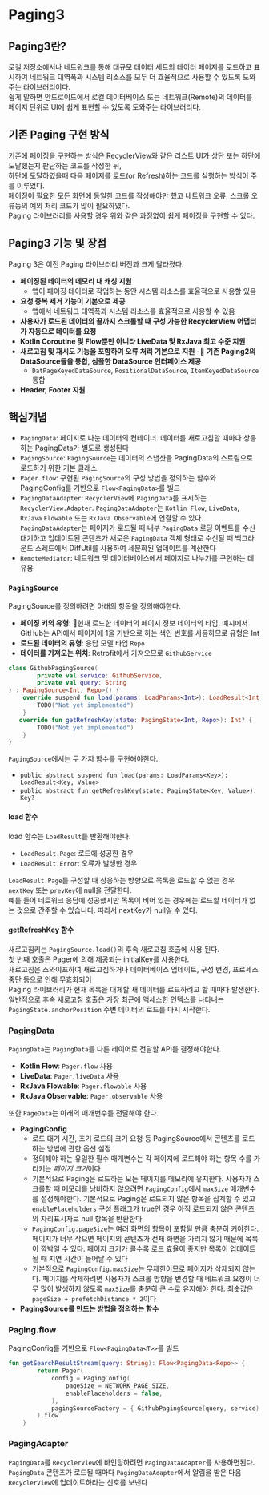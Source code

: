 # Paging3

## Paging3란?
로컬 저장소에서나 네트워크를 통해 대규모 데이터 세트의 데이터 페이지를 로드하고 표시하여 네트워크 대역폭과 시스템 리소스를 모두 더 효율적으로 사용할 수 있도록 도와주는 라이브러리이다.  
쉽게 말하면 안드로이드에서 로컬 데이터베이스 또는 네트워크(Remote)의 데이터를 페이지 단위로 UI에 쉽게 표현할 수 있도록 도와주는 라이브러리다.  


## 기존 Paging 구현 방식
기존에 페이징을 구현하는 방식은 RecyclerView와 같은 리스트 UI가 상단 또는 하단에 도달했는지 판단하는 코드를 작성한 뒤,   
하단에 도달하였을때 다음 페이지를 로드(or Refresh)하는 코드를 실행하는 방식이 주를 이루었다.   
페이징이 필요한 모든 화면에 동일한 코드를 작성해야만 했고 네트워크 오류, 스크롤 오류등의 예외 처리 코드가 많이 필요하였다.  
Paging 라이브러리를 사용할 경우 위와 같은 과정없이 쉽게 페이징을 구현할 수 있다.  


## Paging3 기능 및 장점
Paging 3은 이전 Paging 라이브러리 버전과 크게 달라졌다.   

- **페이징된 데이터의 메모리 내 캐싱 지원**
    - 앱이 페이징 데이터로 작업하는 동안 시스템 리소스를 효율적으로 사용할 있음
- **요청 중복 제거 기능이 기본으로 제공**
   - 앱에서 네트워크 대역폭과 시스템 리소스를 효율적으로 사용할 수 있음
- **사용자가 로드된 데이터의 끝까지 스크롤할 때 구성 가능한 RecyclerView 어댑터가 자동으로 데이터를 요청**
- **Kotlin Coroutine 및 Flow뿐만 아니라 LiveData 및 RxJava 최고 수준 지원**
- **새로고침 및 재시도 기능을 포함하여 오류 처리 기본으로 지원**
- **기존 Paging2의 DataSource들을 통합, 심플한 DataSource 인터페이스 제공**
   -  `DatPageKeyedDataSource`, `PositionalDataSource`, `ItemKeyedDataSource` 통합
- **Header, Footer 지원**


## 핵심개념
- `PagingData`: 페이지로 나눈 데이터의 컨테이너. 데이터를 새로고침할 때마다 상응하는 PagingData가 별도로 생성된다
- `PagingSource`: `PagingSource`는 데이터의 스냅샷을 PagingData의 스트림으로 로드하기 위한 기본 클래스
- `Pager.flow`: 구현된 `PagingSource`의 구성 방법을 정의하는 함수와 PagingConfig를 기반으로 `Flow<PagingData>`를 빌드
- `PagingDataAdapter`: `RecyclerView`에 `PagingData`를 표시하는 `RecyclerView.Adapter`. `PagingDataAdapter`는 `Kotlin Flow`, `LiveData`, `RxJava` `Flowable` 또는 `RxJava Observable`에 연결할 수 있다. `PagingDataAdapter`는 페이지가 로드될 때 내부 `PagingData` 로딩 이벤트를 수신 대기하고 업데이트된 콘텐츠가 새로운 `PagingData` 객체 형태로 수신될 때 백그라운드 스레드에서 DiffUtil를 사용하여 세분화된 업데이트를 계산한다
- `RemoteMediator`: 네트워크 및 데이터베이스에서 페이지로 나누기를 구현하는 데 유용

### `PagingSource`
PagingSource를 정의하려면 아래의 항목을 정의해야한다.  
- **페이징 키의 유형**: 현재 로드한 데이터의 페이지 정보 데이터의 타입, 예시에서 GitHub는 API에서 페이지에 1을 기반으로 하는 색인 번호를 사용하므로 유형은 Int
- **로드된 데이터의 유형**: 응답 모델 타입 `Repo`
- **데이터를 가져오는 위치**: Retrofit에서 가져오므로 `GithubService`
```kotlin
class GithubPagingSource(
        private val service: GithubService,
        private val query: String
) : PagingSource<Int, Repo>() {
    override suspend fun load(params: LoadParams<Int>): LoadResult<Int, Repo> {
        TODO("Not yet implemented")
    }
   override fun getRefreshKey(state: PagingState<Int, Repo>): Int? {
        TODO("Not yet implemented")
    }
}
```

`PagingSource`에서는 두 가지 함수를 구현해야한다.  
- `public abstract suspend fun load(params: LoadParams<Key>): LoadResult<Key, Value>`
- `public abstract fun getRefreshKey(state: PagingState<Key, Value>): Key?`

#### load 함수
load 함수는 `LoadResult`를 반환해야한다.   
- `LoadResult.Page`: 로드에 성공한 경우
- `LoadResult.Error`: 오류가 발생한 경우

`LoadResult.Page`를 구성할 때 상응하는 방향으로 목록을 로드할 수 없는 경우 `nextKey` 또는 `prevKey`에 null을 전달한다.   
예를 들어 네트워크 응답에 성공했지만 목록이 비어 있는 경우에는 로드할 데이터가 없는 것으로 간주할 수 있습니다. 따라서 nextKey가 null일 수 있다.  

#### getRefreshKey 함수
새로고침키는 `PagingSource.load()`의 후속 새로고침 호출에 사용 된다.  
첫 번째 호출은 Pager에 의해 제공되는 initialKey를 사용한다.  
새로고침은 스와이프하여 새로고침하거나 데이터베이스 업데이트, 구성 변경, 프로세스 중단 등으로 인해 무효화되어   
Paging 라이브러리가 현재 목록을 대체할 새 데이터를 로드하려고 할 때마다 발생한다.   
일반적으로 후속 새로고침 호출은 가장 최근에 액세스한 인덱스를 나타내는 `PagingState.anchorPosition` 주변 데이터의 로드를 다시 시작한다.  

### PagingData
`PagingData`는 `PagingData`를 다른 레이어로 전달할 API를 결정해야한다.  
- **Kotlin Flow**: `Pager.flow` 사용
- **LiveData**: `Pager.liveData` 사용
- **RxJava Flowable**: `Pager.flowable` 사용
- **RxJava Observable**: `Pager.observable` 사용

또한 `PageData`는 아래의 매개변수를 전달해야 한다.
- **PagingConfig**
    - 로드 대기 시간, 초기 로드의 크기 요청 등 PagingSource에서 콘텐츠를 로드하는 방법에 관한 옵션 설정
    - 정의해야 하는 유일한 필수 매개변수는 각 페이지에 로드해야 하는 항목 수를 가리키는 *페이지 크기*이다
    - 기본적으로 Paging은 로드하는 모든 페이지를 메모리에 유지한다. 사용자가 스크롤할 때 메모리를 낭비하지 않으려면 `PagingConfig`에서 `maxSize` 매개변수를 설정해야한다. 기본적으로 Paging은 로드되지 않은 항목을 집계할 수 있고 `enablePlaceholders` 구성 플래그가 true인 경우 아직 로드되지 않은 콘텐츠의 자리표시자로 null 항목을 반환한다
    - `PagingConfig.pageSize`는 여러 화면의 항목이 포함될 만큼 충분히 커야한다. 페이지가 너무 작으면 페이지의 콘텐츠가 전체 화면을 가리지 않기 때문에 목록이 깜박일 수 있다. 페이지 크기가 클수록 로드 효율이 좋지만 목록이 업데이트될 때 지연 시간이 늘어날 수 있다
    - 기본적으로 `PagingConfig.maxSize`는 무제한이므로 페이지가 삭제되지 않는다. 페이지를 삭제하려면 사용자가 스크롤 방향을 변경할 때 네트워크 요청이 너무 많이 발생하지 않도록 `maxSize`를 충분히 큰 수로 유지해야 한다. 최솟값은 `pageSize + prefetchDistance * 2`이다
- **PagingSource를 만드는 방법을 정의하는 함수**


### Paging.flow
PagingConfig를 기반으로 `Flow<PagingData<T>>`를 빌드  
```kotlin
fun getSearchResultStream(query: String): Flow<PagingData<Repo>> {
        return Pager(
            config = PagingConfig(
                pageSize = NETWORK_PAGE_SIZE,
                enablePlaceholders = false,
            ),
            pagingSourceFactory = { GithubPagingSource(query, service) }
        ).flow
    }
```

### PagingAdapter
`PagingData`를 `RecyclerView`에 바인딩하려면 `PagingDataAdapter`를 사용하면된다.  
`PagingData` 콘텐츠가 로드될 때마다 `PagingDataAdapter`에서 알림을 받은 다음 `RecyclerView`에 업데이트하라는 신호를 보낸다


### 